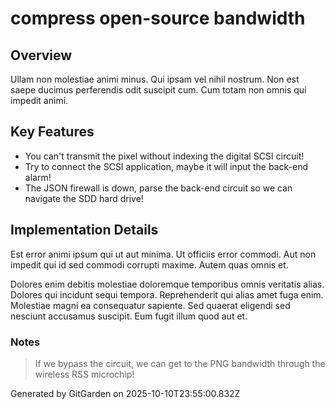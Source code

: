 # compress open-source bandwidth

## Overview
Ullam non molestiae animi minus. Qui ipsam vel nihil nostrum. Non est saepe ducimus perferendis odit suscipit cum. Cum totam non omnis qui impedit animi.

## Key Features
- You can't transmit the pixel without indexing the digital SCSI circuit!
- Try to connect the SCSI application, maybe it will input the back-end alarm!
- The JSON firewall is down, parse the back-end circuit so we can navigate the SDD hard drive!

## Implementation Details
Est error animi ipsum qui ut aut minima. Ut officiis error commodi. Aut non impedit qui id sed commodi corrupti maxime. Autem quas omnis et.
 Dolores enim debitis molestiae doloremque temporibus omnis veritatis alias. Dolores qui incidunt sequi tempora. Reprehenderit qui alias amet fuga enim. Molestiae magni ea consequatur sapiente. Sed quaerat eligendi sed nesciunt accusamus suscipit. Eum fugit illum quod aut et.

### Notes
> If we bypass the circuit, we can get to the PNG bandwidth through the wireless RSS microchip!

Generated by GitGarden on 2025-10-10T23:55:00.832Z